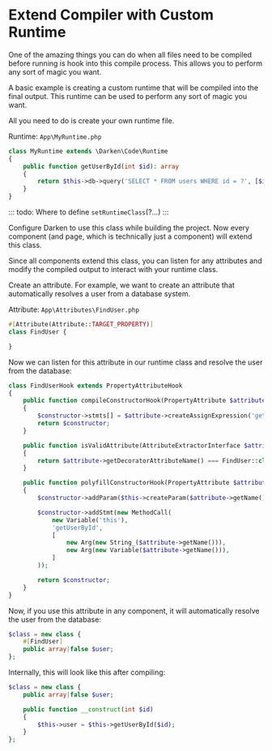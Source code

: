 # Extend Compiler with Custom Runtime

One of the amazing things you can do when all files need to be compiled before running is hook into this compile process. This allows you to perform any sort of magic you want.

A basic example is creating a custom runtime that will be compiled into the final output. This runtime can be used to perform any sort of magic you want.

All you need to do is create your own runtime file.

Runtime: `App\MyRuntime.php`

```php
class MyRuntime extends \Darken\Code\Runtime
{
    public function getUserById(int $id): array
    {
        return $this->db->query('SELECT * FROM users WHERE id = ?', [$id])->fetch();
    }
}
```

::: todo: Where to define `setRuntimeClass`(?...) :::

Configure Darken to use this class while building the project. Now every component (and page, which is technically just a component) will extend this class.

Since all components extend this class, you can listen for any attributes and modify the compiled output to interact with your runtime class.

Create an attribute. For example, we want to create an attribute that automatically resolves a user from a database system.

Attribute: `App\Attributes\FindUser.php`

```php
#[Attribute(Attribute::TARGET_PROPERTY)]
class FindUser {

}
```

Now we can listen for this attribute in our runtime class and resolve the user from the database:

```php
class FindUserHook extends PropertyAttributeHook
{
    public function compileConstructorHook(PropertyAttribute $attribute, ClassMethod $constructor): ClassMethod
    {
        $constructor->stmts[] = $attribute->createAssignExpression('getUserById');
        return $constructor;
    }

    public function isValidAttribute(AttributeExtractorInterface $attribute): bool
    {
        return $attribute->getDecoratorAttributeName() === FindUser::class;
    }

    public function polyfillConstructorHook(PropertyAttribute $attribute, Method $constructor): Method
    {
        $constructor->addParam($this->createParam($attribute->getName(), 'mixed'));

        $constructor->addStmt(new MethodCall(
            new Variable('this'),
            'getUserById',
            [
                new Arg(new String_($attribute->getName())),
                new Arg(new Variable($attribute->getName())),
            ]
        ));

        return $constructor;
    }
}
```

Now, if you use this attribute in any component, it will automatically resolve the user from the database:

```php
$class = new class {
    #[FindUser]
    public array|false $user;
};
```

Internally, this will look like this after compiling:

```php
$class = new class {
    public array|false $user;

    public function __construct(int $id)
    {
        $this->user = $this->getUserById($id);
    }
};
```
